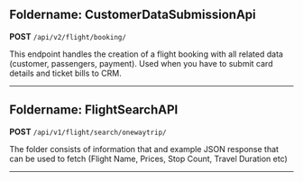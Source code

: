 ## **Foldername: CustomerDataSubmissionApi**

**POST** `/api/v2/flight/booking/`

This endpoint handles the creation of a flight booking with all related data (customer, passengers, payment). Used when you have to submit card details and ticket bills to CRM.

---

## **Foldername: FlightSearchAPI**

**POST** `/api/v1/flight/search/onewaytrip/`

The folder consists of information that and example JSON response that can be used to fetch (Flight Name, Prices, Stop Count, Travel Duration etc)

---